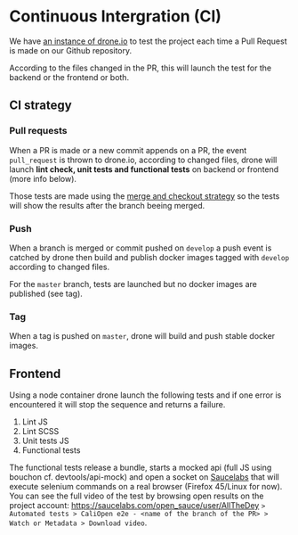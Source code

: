 # Continuous Intergration (CI)

We have [an instance of drone.io][1] to test the project each time a Pull Request is made on our Github repository.

According to the files changed in the PR, this will launch the test for the backend or the frontend or both.

## CI strategy

### Pull requests

When a PR is made or a new commit appends on a PR, the event `pull_request` is thrown to drone.io, according to changed files, drone will launch **lint check, unit tests and functional tests** on backend or frontend (more info below).

Those tests are made using the [merge and checkout strategy][2] so the tests will show the results after the branch beeing merged.

### Push

When a branch is merged or commit pushed on `develop` a push event is catched by drone then build and publish docker images tagged with `develop` according to changed files.

For the `master` branch, tests are launched but no docker images are published (see tag).

### Tag

When a tag is pushed on `master`, drone will build and push stable docker images.

## Frontend

Using a node container drone launch the following tests and if one error is encountered it will stop the sequence and returns a failure.

1. Lint JS
2. Lint SCSS
3. Unit tests JS
4. Functional tests

The functional tests release a bundle, starts a mocked api (full JS using bouchon cf. devtools/api-mock) and open a socket on [Saucelabs](https://saucelabs.com) that will execute selenium commands on a real browser (Firefox 45/Linux for now).
You can see the full video of the test by browsing open results on the project account: https://saucelabs.com/open_sauce/user/AllTheDey `> Automated tests > CaliOpen e2e - <name of the branch of the PR> > Watch or Metadata > Download video`.

[1]: https://drone.caliopen.org
[2]: https://github.com/drone-plugins/drone-git/blob/master/plugin.go#L49
